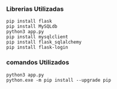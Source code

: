 ### Librerias Utilizadas

    pip install flask
    pip install MySQLdb
    python3 app.py
    pip install mysqlclient
    pip install flask_sqlalchemy
    pip install flask-login

### comandos Utilizados

    python3 app.py
    python.exe -m pip install --upgrade pip
